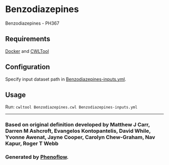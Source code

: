 # Benzodiazepines

Benzodiazepines - PH367

## Requirements

[Docker](https://docs.docker.com/install/) and [CWLTool](https://github.com/common-workflow-language/cwltool#install)

## Configuration

Specify input dataset path in [Benzodiazepines-inputs.yml](Benzodiazepines-inputs.yml).

## Usage

Run: `cwltool Benzodiazepines.cwl Benzodiazepines-inputs.yml`

***

### Based on original definition developed by Matthew J Carr, Darren M Ashcroft, Evangelos Kontopantelis, David While, Yvonne Awenat, Jayne Cooper, Carolyn Chew-Graham, Nav Kapur, Roger T Webb
### Generated by [Phenoflow](https://kclhi.org/phenoflow).

